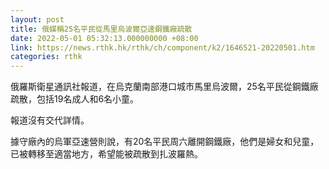 ```yaml
---
layout: post
title: 俄媒稱25名平民從馬里烏波爾亞速鋼鐵廠疏散
date: 2022-05-01 05:32:13.000000000 +08:00
link: https://news.rthk.hk/rthk/ch/component/k2/1646521-20220501.htm
categories: rthk
---
```


俄羅斯衛星通訊社報道，在烏克蘭南部港口城市馬里烏波爾，25名平民從鋼鐵廠疏散，包括19名成人和6名小童。

報道沒有交代詳情。

據守廠內的烏軍亞速營則說，有20名平民周六離開鋼鐵廠，他們是婦女和兒童，已被轉移至適當地方，希望能被疏散到扎波羅熱。
